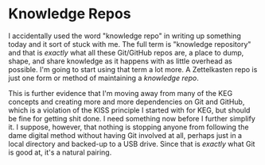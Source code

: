 # Knowledge Repos

I accidentally used the word "knowledge repo" in writing up something
today and it sort of stuck with me. The full term is "knowledge
repository" and that is *exactly* what all these Git/GitHub repos are, a
place to dump, shape, and share knowledge as it happens with as little
overhead as possible. I'm going to start using that term a lot more. A
Zettelkasten repo is just one form or method of maintaining a *knowledge
repo*.

This is further evidence that I'm moving away from many of the KEG
concepts and creating more and more dependencies on Git and GitHub,
which is a violation of the KISS principle I started with for KEG, but
should be fine for getting shit done. I need something now before I
further simplify it. I suppose, however, that nothing is stopping anyone
from following the dame digital method without having Git involved at
all, perhaps just in a local directory and backed-up to a USB drive.
Since that is *exactly* what Git is good at, it's a natural pairing.
